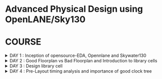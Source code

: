 # Advanced Physical Design using OpenLANE/Sky130 

# COURSE
<details>
<summary>DAY 1 : Inception of opensource-EDA, Opennlane and Skywater130</summary>
  
## How to Talk to Computers
- First we look at the introduction to the RISC-V ISA(Instructiion Set Architecture). Supposing we need to execute a C program on a particular hardware. First the C-program is converted into Assembly Code( here for RISC-V processor). Then the assembly code is converted into binary. An RTL implements this code for the particular layout of the RISC-V processor and the output is visible.
- An application running on a system is usually written with the help of a high level language such as C,C++,Python etc. The code of these applications are compiled with the help of compilers running on a system software(OS). The compiler converts the high level code into assembly intructions for the particular processor. The assembler then converts the instructions into binary which is fed into the layout of the chip that processes every pattern of bits and the program is hence run.

## SoC Design and OpenLANE

**What is a PDK?**
- PDK stands for Process Design Kit.
- It is a collection of files used to model a fabrication process for the EDA tools used to design an IC
  - Process Design Rules.
  - Device Models
  - Digital Standard Cell Libraries
  - I/O Libraries
 
A simplified RTL to GDSII Flow is :
- Synthesis -> Floor/Power Planning -> Placement -> Clock Tree Synthesis -> Routing -> Signoff

- Synthesis - Converts RTL to a ciruit, out of compomments from the standard cell library.
- Floor and Power Planning - Obejctive here is to plan the silicon area and create robust power distribution network to power the chip.
  - Chip Floor Planning - Partition the chip die between different system building blocks and place the I/O pads.
  - Macro Floor Planning - We define the macro dimensions, pin locations and rows are defined.
  - Power Planning - The power distribution network is contructed.
- Placement - Placing the cells on the floorplan rows, aligned with the sites. There are 2 steps: Global and Detailed.
- Clock Tree Synthesis - To deliver the clock to all sequential elements.
- Routing - Implement the interconnect using the available metal layers.
- Sign Off - Perform physical verification such as DRC(Design Rule Check) and LVS(Layout vs Synthesis). Also perform STA(Static Timiing Analysis).

**OpenLANE ASIC Flow**

![Screenshot from 2023-09-10 23-56-09](https://github.com/AniruddhaN2203/pes_pd/assets/142299140/b1bbef29-0748-4fd7-acf8-8c421d599aca)

## Getting Familiar with the Open Source EDA Tools
**Design Preparation Step**

![Screenshot from 2023-09-10 21-19-08](https://github.com/PoojaR07/pes_pd/assets/135737910/d0c066de-2b4c-4eb8-a7f0-ea21afea24d5)
```
cd openlane_working_dir/openlane/
```
- We now type the command ```docker```.
- This will open the shell as shown in the figure above
- Now we type
```
./flow.tcl -interactive
```
- Now we must import all the packages required to run the flow, we use the command:
```
package require openlane 0.9
```
- Now we do the design setup stage using the command:
```
prep -design picorv32a
```
![Screenshot from 2023-09-10 22-18-19](https://github.com/PoojaR07/pes_pd/assets/135737910/65a9cfa3-18af-4253-8f55-8ddc2eed2602)

![Screenshot from 2023-09-10 21-49-36](https://github.com/PoojaR07/pes_pd/assets/135737910/32897f23-78f3-4b5c-b905-d4cd3382cffd)
- To synthesize the design we type
```
run_synthesis
```
![Screenshot from 2023-09-17 11-55-33](https://github.com/PoojaR07/pes_pd/assets/135737910/4631ecd7-54bb-4483-b2c7-6aab270579ad)

- A synthesis successful message must be displayed.
![Screenshot from 2023-09-17 12-21-31](https://github.com/PoojaR07/pes_pd/assets/135737910/f00ffe53-6d6e-40b9-9d71-35fe4d372edd)

- The flop ratio can be calculated by using:
```
No. of flops/No. of cells = 1613/14876 = 0.108
```
- In percentage there is 10.8% of the total number of cells are Flops
![Screenshot from 2023-09-17 12-18-38](https://github.com/PoojaR07/pes_pd/assets/135737910/13785578-1a53-413f-a7a0-068f521c0b8c)


</details>
<details>
<summary>DAY 2 : Good Floorplan vs Bad Floorplan and Introduction to library cells</summary>

**Utilization Factor and Aspect Ratio**

![image](https://github.com/AniruddhaN2203/pes_pd/assets/142299140/a1812369-af71-48c4-860c-f76af506400e)
- We consider a simple netlist with a Launch and Capture Flop. It also has an AND and OR gate.
- We then convert it into squares since we need appropriate dimensions

![image](https://github.com/AniruddhaN2203/pes_pd/assets/142299140/f7148664-ea48-420e-92a6-b5ef5ebc30fd)
- Let us consider the areas of the gates and Flops as 1 sq unit

![image](https://github.com/AniruddhaN2203/pes_pd/assets/142299140/6b3f5692-c22e-4c21-857d-d689adf834f0)
- Clubbing them together we get an area of 4 sq units

- The 'core' section of a chip is where the fundamental logic design is placed.
- The 'die' area contains the core and is a small semiconductor are on which the fundamental circuit is fabricated.

![image](https://github.com/AniruddhaN2203/pes_pd/assets/142299140/b2c4dbb6-2b0c-477c-9696-a5fe90c282ef)
- Now we put the netlist in the 'core' area and check the utilization.
- Here
```
Utilization Factor = Area Occupied by the Netlist/Total Area of the Core
```
- As we can see here, there is 100% utilization and ```Utilization Factor = 1```.
- In practical scenarios we don't go for such a high utilization factor.
- The 'Aspect Ratio = Height/Width = 1'.

**Concept of Pre Placed Cells**

![image](https://github.com/AniruddhaN2203/pes_pd/assets/142299140/ce3ce1b6-578f-4910-924c-d712f174e809)
- We take the above combinational logic as an example

![image](https://github.com/AniruddhaN2203/pes_pd/assets/142299140/a9cd2668-26b2-41ec-9c04-cb5b1d85f2a5)
- We split the circuit into two parts, block 1 and block 2 as shown above

![image](https://github.com/AniruddhaN2203/pes_pd/assets/142299140/6a468eae-b0f1-4eb7-ad74-0ba8ba42626d)
- We extend the I/O pins and black box the boxes.
- Now we separate the boxes and the get their respective I/O ports.
- The use of doing this is that the users can use the blocks multiple times and form the required final circuit with ease.
- They only need to implement the design once and it can be reused.
- These kind of IPs have user defined locations and are placed in the chip before automated placement and routing takes place. These are called pre-placed cells.

**Surrounding Pre-Placed Cells with Decoupling Capacitors**

![image](https://github.com/AniruddhaN2203/pes_pd/assets/142299140/10b42d05-a8a2-4a44-bd0c-08102b608e38)

- Huge capacitor filled with charge. The equivalent voltage across the capacitor is similar to what the power supply produces.
- We add the capacitor in parallel to the circuit.
- Everytime the circuit switches it draws current from the decoupling capacitor, whereas the outer network with the power supply and other componets is used to re-charge the capacitor

**Pin Placement**
- In pin placemnt step we use the HDL netlist to determine where a specific pin should be placed in the circuit.
- We join the common pins and try to keep the connections as effecient as possible.
- Pins are placed in the Die area.

**Steps to run FLoorplan using OpenLANE**
- To view floorplan we type
```
run_floorplan
```

- To open the Floorplan we go to the required directory that is
```
vsduser@vsdsquadron:~/Desktop/work/tools/openlane_working_dir/openlane/designs/picorv32a/runs/11-09_15-36/results/floorplan
```
using the ```cd``` command.

- Then we type the command:
```
magic -T /home/vsduser/Desktop/work/tools/openlane_working_dir/pdks/sky130A/libs.tech/magic/sky130A.tech lef read ../../tmp/merged.lef def read picorv32a.floorplan.def &
```

- The following layout is displayed
![Screenshot from 2023-09-17 12-52-29](https://github.com/PoojaR07/pes_pd/assets/135737910/3b9ac67b-81ca-4a93-92a3-d092100ecafb)

- We can right click on the mouse and pess 'z' to zoom into a desired part.
![Screenshot from 2023-09-17 13-05-37](https://github.com/PoojaR07/pes_pd/assets/135737910/87eae289-f042-4e21-b85c-afe193c6bf5c)

- We can see here that the I/O ports are equidistant
![Screenshot from 2023-09-17 13-06-20](https://github.com/PoojaR07/pes_pd/assets/135737910/1a8f36f7-470f-4c21-b290-5b0d6665b742)

- Standard cells that are used in the design
![Screenshot from 2023-09-17 13-08-54](https://github.com/PoojaR07/pes_pd/assets/135737910/accd691d-c0b8-4229-931d-de6d370819b9)

## Library Binding and Placement

**Netlist Binding and Initial Place Design**

![image](https://github.com/AniruddhaN2203/pes_pd/assets/142299140/9fbd1dd6-34b3-4b38-b92a-c56efe08311f)
- In real life, the logic gates and cells do not have shapes, but are present in the form of rectangles and squares.
- Hence they have dimensions to them and the space where they are placed must be utilized carefully
- The above picture shows an example of a library.
- Library consists of various kinds of cells which have different shapes and sizes, flavours and different timing information.

![image](https://github.com/AniruddhaN2203/pes_pd/assets/142299140/adc000d3-4076-4c74-b6d3-96e3e10f311f)
- The components of the netlist are placed in the core area.
- They are placed according to the convenience of distance from the pins.
- When sending signal from FF1 to FF2, according to the circuit requirements, there has to be a very fast propogation of signals. Hence, they are placed very close and buffers are added since there is a small delay for the signal from the pin to reach FF1. The buffers maintain signal integrity

**Viewing the Placement**
- To view the placement we type
```
run_placement
```
in the OpenLANE shell.

![Screenshot from 2023-09-17 13-19-36](https://github.com/PoojaR07/pes_pd/assets/135737910/8ce41ee5-c6b3-461a-b4fa-31517ee25c3f)

- We move one directory up from the 'floorplan' folder using
```
cd ../placement/
```
- To view the placement design we use the command
```
magic -T /home/vsduser/Desktop/work/tools/openlane_working_dir/pdks/sky130A/libs.tech/magic/sky130A.tech lef read ../../tmp/merged.lef def read picorv32a.placement.def
```
![Screenshot from 2023-09-17 13-22-55](https://github.com/PoojaR07/pes_pd/assets/135737910/72bb3a59-dfeb-442c-9227-64a3509757ca)

- The above is displayed.
- All these standard cells were present at the initial layout of the floorplan.
![Screenshot from 2023-09-17 13-24-15](https://github.com/PoojaR07/pes_pd/assets/135737910/8493d357-88d7-4cb0-871d-17bd2c6d695c)

- If we zoom in we can see the placement of the standard cells in the standard cell rows.

## Cell Design and Characterization Flow

**Cell Design Flow**
- Inputs -> Process design kits(PDKs) : DRC and LVS rules, SPICE models, library and user-defined specs.
- Design Steps -> Circuit Design, Layout Design(Euler Path and Stick Diagram), Characterization.
- Outputs -> CDL(Circuit Description Language), GDSII, LEF, extracted spice netlist(.cir)

**Characterization Flow**
- This is for an inverter.
1) Read the model files.
2) Read the extracted SPICE netlist.
3) Recognize the behaviour of the buffer.
4) Attaching the necessary power sources
5) Apply the stimulus, which is the input signal to the circuit.
6) Read the sub-circuit of the inverter.
7) Provide necessary output capacitances.
8) Provide the necessary simulation commands

**Timing Characterization**
- slew_low_rise_thr = 20%
- slew_high_rise_thr = 80%
- slew_low_fall_thr = 20%
- slew_high_fall_thr = 80%
- in_rise_thr = 50%
- in_fall_thr = 50%
- out_rise_thr = 50%
- out_fall_thr = 50%

- Propogation delay = time(out_fall_thr) - time(in_rise_thr)

- Transition Time
  - On rise: time(slew_high_rise_thr) - time(slew_low_rise_thr)
  - On fall : time(slew_high_fall_thr) - time(slew_low_fall_thr)
</details>

<details>
<summary>DAY 3 : Design library cell </summary>

## Labs for CMOS inverter ngspice simulations
**IO Placer Revision**

![image](https://github.com/AniruddhaN2203/pes_pd/assets/142299140/fabe5ca4-7dde-43f9-a8e4-260ed11ed820)
- The following command can be typed to change the I/O pins placemnt configuration.

## Inception of Layout and CMOS Fabrication Process
**SPICE Deck Creation for CMOS Inverter**
- SPICE Deck is a netlist that has information on:
  - component connectivity 
  - component values
  - identifying the nodes
  - giving a designation to the nodes

**SPICE Simulation and Switching Threshold**

![image](https://github.com/AniruddhaN2203/pes_pd/assets/142299140/29e6f5c4-d166-4283-85c2-81947d29f165)
- The CMOS on the right side has a bigger size than the one on the left.
- These waveforms tell us that the CMOS is a very robust device. The characteristics of the CMOS are maintained across a variety of sizes.
- The arrow is pointing to the point where 'Vin = Vout'.

![image](https://github.com/AniruddhaN2203/pes_pd/assets/142299140/247e37b7-b3b3-4036-9eaf-2c5380a6c71a)
- Above graph gives details on each point and its significance

**A Git Clone and some other Steps**

- We need to perform a git clone here from a repository that we require, to do the future labs.
- We can type the following command
```
git clone https://github.com/nickson-jose/vsdstdcelldesign.git
```

- Now we need to copy the 'sky130A.tech' file into the directory we just cloned
- We can do this by using
```
cp sky130A.tech /home/vsduser/Desktop/work/tools/openlane_working_dir/openlane/vsdstdcelldesign
```
in the follwoing directory shown in the figure
![Screenshot from 2023-09-17 19-01-22](https://github.com/PoojaR07/pes_pd/assets/135737910/43c2b28a-99b2-4d37-ae07-378d4d279923)


**16 Mask CMOS Process**
1) Selecting a Substrate - Selecting the appropriate substrate to synthsize the design on.
2) Creating active reagion for transistors - Adding layers of SiO2(40nm), Si3N4(80nm) and photoresist(1um). On top of the photoresist we put a mask layer. Pass UV light and remove the mask. Resist is removed. LOCOS(Local Oxidation of Silicon) is performed. Si3N4 is etched.
3) N-Well and P-Well formation - The next masks are used to create the source and drain regions of the MOSFETs. Boron is used to make P-Well using ion implantation. Phosphorus is used to create N-Well. Put the MOSFET in a Drive In furnace.
4) Formation of Gate - Gate formation involves depositing a gate oxide, defining gate patterns using photolithography, depositing gate material, etching to create gates, doping the substrate and insulating the gates.
5) Lightly Doped Drain Formation(LDD) - Lightly doped drain (LDD) formation involves implanting the drain and source regions of a MOSFET transistor with a lighter concentration of dopants to reduce hot electron effect and short channel effect and enhance device performance.
6) Source and Drain Formation - Source and drain formation in a MOSFET transistor typically involves doping the silicon substrate with chemicals such as arsenic or phosphorous for n-type regions (source and drain) and boron for p-type regions (source and drain). High temperature annealing is performed.
7) Steps to form Contacts and Interconnects(local) - Titanium is deposited with a process known as sputtering. Wafer is heated to about 650 - 700 C in an N2 ambient furnace for 60 seconds. TiSi2 contacts are formed.  TiN is also formed used for local communication. TiN is etched using RCA cleaning.
8) Higher Level Metal Formation - Forming contacts and interconnects locally involves depositing a dielectric material like silicon dioxide, patterning it using photolithography, etching contact holes, depositing a barrier metal (e.g., titanium or titanium nitride), filling with a conductor (e.g., aluminum or copper) using chemical vapor deposition (CVD), and then planarizing through chemical-mechanical polishing (CMP).

**Sky130 Basic Layers Layout and LEF using Inverter**
- Now let us look at the layout of a CMOS inverter. To open this we type the command
![Screenshot from 2023-09-17 19-03-03](https://github.com/PoojaR07/pes_pd/assets/135737910/12a36370-265d-49dd-a828-e8baaf5895e7)


```
 magic -T sky130A.tech sky130_inv.mag &
```
![Screenshot from 2023-09-17 19-03-28](https://github.com/PoojaR07/pes_pd/assets/135737910/c943b6b4-2b69-46eb-87ea-c882f4524981)

- The following layout is displayed.
  
![Screenshot from 2023-09-17 19-13-28](https://github.com/PoojaR07/pes_pd/assets/135737910/b01a676c-3d96-4640-8b96-2c77599a7864)

**Extracting PEX to SPICE with MAGIC**
- To extract Spice Netlist we perform the following steps in the tkcon window:
![Screenshot from 2023-09-17 19-24-36](https://github.com/PoojaR07/pes_pd/assets/135737910/8def0ad4-52dc-45dc-a3c7-b24b5bb5dd0e)

![Screenshot from 2023-09-17 19-32-36](https://github.com/PoojaR07/pes_pd/assets/135737910/9ba69963-e4fa-4aa7-b2f5-d9a2bc84fa69)

![Screenshot from 2023-09-17 19-31-52](https://github.com/PoojaR07/pes_pd/assets/135737910/8ce809da-46f7-4bb5-8d0f-bce5a2de8e05)

- The above file has details of inverter netlist but the sources and their values are not specified. So we have to modify the file.
    - Grid size from the layout is 0.01u
    - specify the library for MOS
    - create VDD, VSS, Input pulse Va
    - specify the type of analysis to be done

- Grid Size
![Screenshot from 2023-09-17 21-03-46](https://github.com/PoojaR07/pes_pd/assets/135737910/c4e72285-c096-462b-9730-a69d844e121f)

- Modified Spice netlist
![Screenshot from 2023-09-17 22-14-33](https://github.com/PoojaR07/pes_pd/assets/135737910/ef6e4d50-8e99-42c8-bf4e-df397abe11f9)

**NGPSICE**

![Screenshot from 2023-09-17 22-13-29](https://github.com/PoojaR07/pes_pd/assets/135737910/7ccd142a-9c4c-4ecc-a7b0-3d432abb6092)

- In the ngspice shell we use the command
```
plot y vs time a
```
![Screenshot from 2023-09-17 22-40-09](https://github.com/PoojaR07/pes_pd/assets/135737910/0212760f-2018-4db0-96a8-adffd38377a4)
- The following graph is displayed

![Screenshot from 2023-09-18 00-19-23](https://github.com/PoojaR07/pes_pd/assets/135737910/9edf0253-bcee-43df-85d7-bc8c93282599)

![Screenshot from 2023-09-18 00-20-13](https://github.com/PoojaR07/pes_pd/assets/135737910/ce0a47ce-3111-4c9d-b9d7-2eb79438af9a)

- Rise Time -> time taken to rise from 20% to 80% of the max value -> 2.25075e-09 - 2.184e-09 = 0.0412e-09 s.

![Screenshot from 2023-09-18 00-28-44](https://github.com/PoojaR07/pes_pd/assets/135737910/4997bc2f-53e6-4fba-9898-ba595635b329)

![Screenshot from 2023-09-18 00-28-27](https://github.com/PoojaR07/pes_pd/assets/135737910/512ad5dd-dfc8-4f63-b95e-5f606cccab31)

- Propogation Delay/Cell Rise Delay -> 2.21379e-09 - 2.15e-09 = 0.03604e-09 s.

**Introduction to Magic tool options and DRC rules**
- Magic is a venerable VLSI layout tool, written in the 1980's at Berkeley by John Ousterhout, now famous primarily for writing the scripting interpreter language Tcl. Due largely in part to its liberal Berkeley open-source license, magic has remained popular with universities and small companies. The open-source license has allowed VLSI engineers with a bent toward programming to implement clever ideas and help magic stay abreast of fabrication technology. However, it is the well thought-out core algorithms which lend to magic the greatest part of its popularity. Magic is widely cited as being the easiest tool to use for circuit layout, even for people who ultimately rely on commercial tools for their product design flow.

- Drc section The design rules used by Magic's design rule checker come entirely from the technology file. We'll look first at two simple kinds of rules, width and and spacing. Most of the rules in the drc section are one or the other of these kinds of rules.

- SKY130 pdk SKY130 is a mature 180nm-130nm hybrid technology developed by Cypress Semiconductor that has been used for many production parts. SKY130 is now available as a foundry technology through SkyWater Technology Foundry.

**Sky130 PDKS and Steps to Download Magic Tool**
![Screenshot from 2023-09-18 01-01-42](https://github.com/PoojaR07/pes_pd/assets/135737910/13ec6bbd-8e14-421d-88e2-7d0ea2413361)

![Screenshot from 2023-09-18 01-04-53](https://github.com/PoojaR07/pes_pd/assets/135737910/7404e257-2dad-4563-b7c1-b2ef5f703f72)


- To open the software we type
```
magic -d XR
```
![Screenshot from 2023-09-18 01-08-03](https://github.com/PoojaR07/pes_pd/assets/135737910/b95dc28a-ba27-4a60-94ac-7bb1a9d44258)

- To check which DRC rule is being violated select area and type drc why in tkcon
![Screenshot from 2023-09-18 01-35-04](https://github.com/PoojaR07/pes_pd/assets/135737910/4305a6b8-bd8f-4f1d-9f0a-f88f1d52e65a)
  
- To add contact cuts to metal3, first select an area using left and right click. Then hovering over the m3contact we click middle mouse button.

**Fixing DRC Errors**
- There is a DRC error in the poly.mag file in 'poly.9'.
- Open the sky130A.tech file in the editor and make the following changes

![Screenshot from 2023-09-18 15-09-47](https://github.com/PoojaR07/pes_pd/assets/135737910/fa537812-05a0-4adf-a264-53d99ef90988)

![Screenshot from 2023-09-18 15-10-19](https://github.com/PoojaR07/pes_pd/assets/135737910/0df14178-9c6d-437e-a5d0-2e16dbec8d3f)

- Now load the sky130A.tech file again and type the command drc check

![Screenshot from 2023-09-18 15-08-54](https://github.com/PoojaR07/pes_pd/assets/135737910/377ef9bf-9f28-446f-80a5-880e68a0bf2e)

- We can see the error is fixed
![Screenshot from 2023-09-18 15-09-05](https://github.com/PoojaR07/pes_pd/assets/135737910/33f963a3-e1d5-49e3-a613-94f3784b5240)

**DRC error as geometrical construct**

Open the nwell.mag file in magic. Seletch the nwell.6 and type the commands
```
cif ostyle drc
cif see dnwell_shrink
cif see dnwell_missing
```

![image](https://github.com/Anirudh-Ravi123/pes_pd/assets/142154804/5df2c37d-8812-4b99-9354-75df1b87f133)


Output 


![image](https://github.com/Anirudh-Ravi123/pes_pd/assets/142154804/a53fd631-d968-49ba-a1c2-3a839c7b2111)


**to find missing or incorrect rules and fix them**


![image](https://github.com/Anirudh-Ravi123/pes_pd/assets/142154804/3e68f2b7-5a31-4d46-b207-a65629b9c197)


ERROR

![image](https://github.com/Anirudh-Ravi123/pes_pd/assets/142154804/5b0b494d-4797-4da7-8340-9355e7f0a0d5)

To fix make the changes 

![image](https://github.com/Anirudh-Ravi123/pes_pd/assets/142154804/0325097c-4ff8-4461-8063-34d274c1cf48)


![image](https://github.com/Anirudh-Ravi123/pes_pd/assets/142154804/8cd1215a-bf4f-4fa6-910b-eaad60d19c20)


Now load the sky130A.tech file and type the command ```drc check```  for both normal and drc fast 

![image](https://github.com/Anirudh-Ravi123/pes_pd/assets/142154804/a843d9f6-ead2-45fc-81df-22d46b651bc4)


![image](https://github.com/Anirudh-Ravi123/pes_pd/assets/142154804/2cf31443-e887-4c36-9237-8ba889cab2fd)

</details>

<details>
<summary>DAY 4 : Pre-Layout timing analysis and importance of good clock tree</summary

## Extraction of LEF 

Place and routing (PnR) is performed using an abstract view of the GDS files generated by Magic. The abstract information will include metal and pin information. The PnR tool will use the abstract view information, formally defined as LEF information, to perform interconnect routing in conjunction to routing guides generated from the PnR flow.

- Technology LEF - Contains layer information, via information, and restricted DRC rules
- Cell LEF - Abstract information of standard cells

From PnR POV, We have to follow certain guidelines to get standard cell set
1. Input and output ports must lie on the intersection of vertical and horizontal tracks
2. Width of the standard cell should be odd multiples of the track pitch and height should be odd multiple of vertical track pitch


Track info can be found at :

``` ~/Desktop/work/tools/openlane_working_dir/pdks/sky130A/libs.tech/openlane/sky130fd_sc_hd/tracks.info```

![Screenshot from 2023-09-18 16-25-41](https://github.com/PoojaR07/pes_pd/assets/135737910/21623b37-8303-4ffe-a93b-c2da97a4c236)

- 1st value indicates the offset and 2nd value indicates the pitch along provided direction

### Setting grid values using above file info

![Screenshot from 2023-09-18 16-29-48](https://github.com/PoojaR07/pes_pd/assets/135737910/96349fb3-9148-49f7-8b2f-06a8ac359939)

Layout after setting grid info

![Screenshot from 2023-09-18 16-29-59](https://github.com/PoojaR07/pes_pd/assets/135737910/dc5a5cb7-2b5c-42c3-aa46-95941191f9c6)

![Screenshot from 2023-09-18 16-30-45](https://github.com/PoojaR07/pes_pd/assets/135737910/78ca9de5-1269-4b86-8d1a-80799c143686)


- From the above pic, its confirmed that the pins A and Y are at the intersection of X and Y tracks. So the first condition is met.
- The PR boundary is taking 3 grids on width and 9 grids on height which says that the 2nd condition is also met

## LEF Generation

Since the layout is perfect, we can generate the lef file

#### 1. save the modified layout (with new grid)
   - In console, type ```save sky130_vsdinv.mag```
   - This saves the modified layout in current working directory

#### 2. Open the file and extract LEF
   - Open using ``` magic -T sky130A.tch sky130_vsdinv.mag```
   - in the console opened, type ```lef write``` and a lef file will be generated
![Screenshot from 2023-09-18 16-49-19](https://github.com/PoojaR07/pes_pd/assets/135737910/7342edb1-1977-4b3e-88c7-278871cc4ef5)

#### 3. Plug the generated lef file into PICORV32a

To do this, we need the lef file, library file that has cells

![Screenshot from 2023-09-18 16-55-19](https://github.com/PoojaR07/pes_pd/assets/135737910/98cb3e86-0ad5-4f21-9668-52cc3f937e09)

Change config file so that these libraries and lef file is used

![Screenshot from 2023-09-18 18-03-36](https://github.com/PoojaR07/pes_pd/assets/135737910/d5de251c-2317-4978-9a6d-4566124bac78)

#### 4. Make sure the lef file is added

Next in OpenLANE we retrieve the 0.9 package.

We type the followig commands 
```
prep -design picorv32a -tag 18-09_05-15 -overwrite
set lefs [glob $::env(DESIGN_DIR)/src/*.lef]
add_lefs -src $lefs
```

and ```run_synthesis```  to see if our inverter has been used and find timing violations if any.
![Screenshot from 2023-09-18 18-20-55](https://github.com/PoojaR07/pes_pd/assets/135737910/9dd4446f-751e-426f-83e1-b9403795cd6e)

![Screenshot from 2023-09-18 18-31-48](https://github.com/PoojaR07/pes_pd/assets/135737910/80945034-741f-4b2a-9e68-a763f07103c6)



**steps to configure synthesis settings to fix slack and include vsdinv**

Slack violations refer to timing violations in digital designs. These violations occur when the signal arrives at its destination too early or too late, violating the specified setup or hold time constraints. 

When referring to pre clock tree synthesis STA analysis we are mainly concerned with setup timing in regards to a launch clock. STA will report problems such as worst negative slack (WNS) and total negative slack (TNS). These refer to the worst path delay and total path delay in regards to our setup timing restraint. Fixing slack violations can be debugged through performing STA analysis with OpenSTA, which is integrated in the OpenLANE tool.
The desired value of slack is above or equal to 0. 

Ways to fix slack

1.Changing  synthesis strategy in OpenLANE
 - Enalbed CELL_SIZING
 - Enabled SYNTH_STRATEGY with parameter as DELAY 1

The delay is high when the fanout is high we can re-run synthesiwith different values of SYNTH_MAX_FANOUT variable

2.Enable cell buffering

3.Perform manual cell replacement on our WNS path with the OpenSTA tool

4.Optimize the fanout value with OpenLANE tool

Now since synthesised the core using our vsdinv cell too and as it got successfully synthesized. We go ahead with the floorplan 

```
init_floorplan
run_placement
```
![Screenshot from 2023-09-18 19-07-54](https://github.com/PoojaR07/pes_pd/assets/135737910/2990a265-95b8-44a0-8685-e3405ce71593)


On zooming in 

![Screenshot from 2023-09-18 19-14-09](https://github.com/PoojaR07/pes_pd/assets/135737910/b88b699a-032b-4a73-a082-81741defa6f9)



**Introduction to delay tables**

Delay tables, also known as delay models or delay tables, are essential components in digital circuit design and analysis. They provide a way to model and understand the propagation delays of logic gates and interconnects within a digital integrated circuit (IC). These tables play a crucial role in ensuring that the circuit meets its timing requirements, such as setup and hold times, and they are fundamental to the design of synchronous digital systems. Here's an introduction to delay tables:

1. Purpose of Delay Tables:

Delay tables are used to represent the delays encountered by signals as they pass through various components of a digital circuit. The primary purposes of delay tables are as follows:

Timing Analysis: They are essential for performing timing analysis, ensuring that signals meet their timing constraints, and identifying potential violations.

Synchronization: They help in synchronizing different parts of a digital system to ensure that data is sampled or latched correctly.

Power Estimation: Delay tables are used for estimating power consumption in digital circuits since power dissipation is directly related to signal transitions.

2. Components of Delay Tables:

Delay tables typically include the following components:

Input Conditions: These conditions specify the input signal values or transitions that trigger the delay calculation. Inputs can include input signal values, load conditions, and transition times.

Gate Delays: Delay tables include information about the propagation delays of various logic gates, such as AND, OR, NAND, NOR, XOR, and others. These delays depend on the gate's technology, fan-out, and input conditions.

Interconnect Delays: They account for the delays introduced by the wires and routing between logic gates. Interconnect delays depend on the physical characteristics of the wires, including length, resistance, and capacitance.

Output Loads: The output load conditions specify the capacitive load that the gate must drive, which affects the output delay.




</details>
